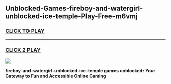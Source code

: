 
## Unblocked-Games-fireboy-and-watergirl-unblocked-ice-temple-Play-Free-m6vmj
<h3>
<a href="https://premium76.site?title=fireboy-and-watergirl-unblocked-ice-temple&ref=20M">CLICK TO PLAY</a></h3>
<hr>

<h3>
<a href="https://premium76.site?title=fireboy-and-watergirl-unblocked-ice-temple&ref=20M">CLICK 2 PLAY</a>
  
</h3>

<a href="https://premium76.site?title=fireboy-and-watergirl-unblocked-ice-temple&ref=19M"><img src="https://clearcache.store/games.png"></a>


**fireboy-and-watergirl-unblocked-ice-temple games unblocked: Your Gateway to Fun and Accessible Online Gaming**
